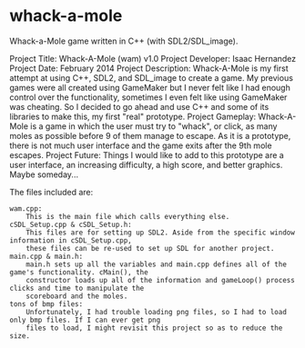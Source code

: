 whack-a-mole
============

Whack-a-Mole game written in C++ (with SDL2/SDL_image).

Project Title: 			Whack-A-Mole (wam) v1.0
Project Developer: 		Isaac Hernandez
Project Date:			February 2014
Project Description:	Whack-A-Mole is my first attempt at using C++, SDL2, and SDL_image to create a game. 
						My previous games were all created using GameMaker but I never felt like I had enough
						control over the functionality, sometimes I even felt like using GameMaker was
						cheating. So I decided to go ahead and use C++ and some of its libraries to make
						this, my first "real" prototype.
Project Gameplay:		Whack-A-Mole is a game in which the user must try to "whack", or click, as many moles
						as possible before 9 of them manage to escape. As it is a prototype, there is not much
						user interface and the game exits after the 9th mole escapes.
Project Future:			Things I would like to add to this prototype are a user interface, an increasing 
						difficulty, a high score, and better graphics. Maybe someday...

The files included are:

	wam.cpp:
		This is the main file which calls everything else.
	cSDL_Setup.cpp & cSDL_Setup.h:
		This files are for setting up SDL2. Aside from the specific window information in cSDL_Setup.cpp,
		these files can be re-used to set up SDL for another project.
	main.cpp & main.h:
		main.h sets up all the variables and main.cpp defines all of the game's functionality. cMain(), the 
		constructor loads up all of the information and gameLoop() process clicks and time to manipulate the
		scoreboard and the moles.
	tons of bmp files:
		Unfortunately, I had trouble loading png files, so I had to load only bmp files. If I can ever get png
		files to load, I might revisit this project so as to reduce the size.
